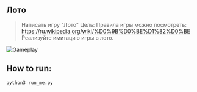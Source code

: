 ## Лото

> Написать игру "Лото"
> Цель: Правила игры можно посмотреть: https://ru.wikipedia.org/wiki/%D0%9B%D0%BE%D1%82%D0%BE
> Реализуйте имитацию игры в лото.


![Gameplay](docs/gameplay.gif)

## How to run:

```bash
python3 run_me.py
```